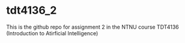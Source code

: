 # tdt4136_2
This is the github repo for assignment 2 in the NTNU course TDT4136 (Introduction to Atirficial Intelligence)
